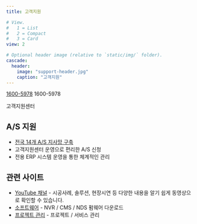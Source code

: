 ```yaml
---
title: 고객지원

# View.
#   1 = List
#   2 = Compact
#   3 = Card
view: 2

# Optional header image (relative to `static/img/` folder).
cascade:
  header:
    image: "support-header.jpg"
    caption: "고객지원"
---
```


<div class="blockquote text-center">
<p class="display-4">
  <a class="d-inline d-sm-none" href="tel:1600-5978">1600-5978</a>
  <span class="d-none d-sm-inline">1600-5978</a>
</p>
<p>고객지원센터</p>
</div>

## A/S 지원

- [전국 14개 A/S 지사망 구축](/company/#branches)
- 고객지원센터 운영으로 편리한 A/S 신청
- 전용 ERP 시스템 운영을 통한 체계적인 관리


## 관련 사이트

- [YouTube 채널](https://www.youtube.com/channel/UC-4cLqYFsPtaOjtKolsKxRg) - 시공사례, 솔루션, 현장시연 등 다양한 내용을 알기 쉽게 동영상으로 확인할 수 있습니다.
- [소프트웨어](http://nvrsw.com/) - NVR / CMS / NDS 펌웨어 다운로드
- [프로젝트 관리](https://hub.nvrsw.com/) - 프로젝트 / 서비스 관리
